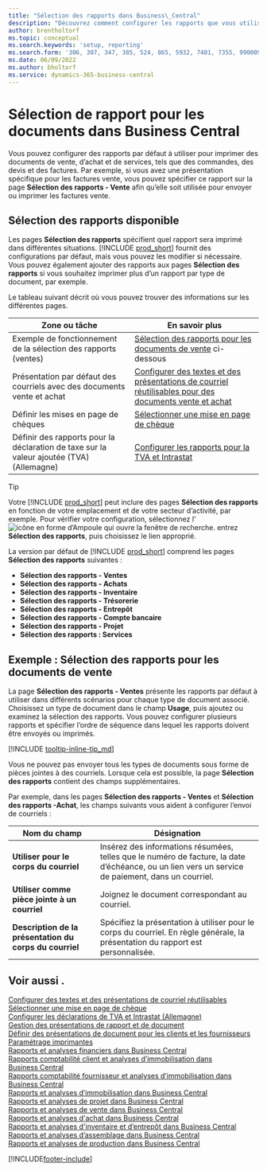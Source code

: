 ```yaml
---
title: "Sélection des rapports dans Business\_Central"
description: "Découvrez comment configurer les rapports que vous utilisez pour imprimer différents types de documents dans Business\_Central."
author: brentholtorf
ms.topic: conceptual
ms.search.keywords: 'setup, reporting'
ms.search.form: '306, 307, 347, 385, 524, 865, 5932, 7401, 7355, 99000917'
ms.date: 06/09/2022
ms.author: bholtorf
ms.service: dynamics-365-business-central
---
```

# <a name="report-selection-for-documents-in-business-central"></a>Sélection de rapport pour les documents dans Business Central

Vous pouvez configurer des rapports par défaut à utiliser pour imprimer des documents de vente, d’achat et de services, tels que des commandes, des devis et des factures. Par exemple, si vous avez une présentation spécifique pour les factures vente, vous pouvez spécifier ce rapport sur la page **Sélection des rapports - Vente** afin qu’elle soit utilisée pour envoyer ou imprimer les factures vente.  

## <a name="available-report-selections"></a>Sélection des rapports disponible

Les pages **Sélection des rapports** spécifient quel rapport sera imprimé dans différentes situations. [!INCLUDE [prod_short](includes/prod_short.md)] fournit des configurations par défaut, mais vous pouvez les modifier si nécessaire. Vous pouvez également ajouter des rapports aux pages **Sélection des rapports** si vous souhaitez imprimer plus d’un rapport par type de document, par exemple. 

Le tableau suivant décrit où vous pouvez trouver des informations sur les différentes pages.  

|Zone ou tâche  |En savoir plus|
|--------------|----------|
|Exemple de fonctionnement de la sélection des rapports (ventes)|[Sélection des rapports pour les documents de vente](#example-report-selection-for-sales-documents) ci-dessous|
|Présentation par défaut des courriels avec des documents vente et achat  |[Configurer des textes et des présentations de courriel réutilisables pour des documents vente et achat](admin-how-setup-email.md#set-up-reusable-email-texts-and-layouts) |
|Définir les mises en page de chèques     |[Sélectionner une mise en page de chèque](finance-how-define-check-layouts.md) |
|Définir des rapports pour la déclaration de taxe sur la valeur ajoutée (TVA) (Allemagne)|[Configurer les rapports pour la TVA et Intrastat](LocalFunctionality/Germany/how-to-set-up-reports-for-vat-and-intrastat.md) |

> [!TIP]
> Votre [!INCLUDE [prod_short](includes/prod_short.md)] peut inclure des pages **Sélection des rapports** en fonction de votre emplacement et de votre secteur d’activité, par exemple. Pour vérifier votre configuration, sélectionnez l’![icône en forme d’Ampoule qui ouvre la fenêtre de recherche.](media/ui-search/search_small.png "Dites-moi ce que vous voulez faire") entrez **Sélection des rapports**, puis choisissez le lien approprié.

La version par défaut de [!INCLUDE [prod_short](includes/prod_short.md)] comprend les pages **Sélection des rapports** suivantes :

* **Sélection des rapports - Ventes**  
* **Sélection des rapports - Achats**  
* **Sélection des rapports - Inventaire**  
* **Sélection des rapports - Trésorerie**  
* **Sélection des rapports - Entrepôt**  
* **Sélection des rapports - Compte bancaire**  
* **Sélection des rapports - Projet**  
* **Sélection des rapports : Services**

## <a name="example-report-selection-for-sales-documents"></a>Exemple : Sélection des rapports pour les documents de vente

La page **Sélection des rapports - Ventes** présente les rapports par défaut à utiliser dans différents scénarios pour chaque type de document associé. Choisissez un type de document dans le champ **Usage**, puis ajoutez ou examinez la sélection des rapports. Vous pouvez configurer plusieurs rapports et spécifier l’ordre de séquence dans lequel les rapports doivent être envoyés ou imprimés.  

[!INCLUDE [tooltip-inline-tip_md](includes/tooltip-inline-tip_md.md)]

Vous ne pouvez pas envoyer tous les types de documents sous forme de pièces jointes à des courriels. Lorsque cela est possible, la page **Sélection des rapports** contient des champs supplémentaires.  

Par exemple, dans les pages **Sélection des rapports - Ventes** et **Sélection des rapports -Achat**, les champs suivants vous aident à configurer l’envoi de courriels :

|Nom du champ |Désignation  |
|-----------|-------------|
|**Utiliser pour le corps du courriel**| Insérez des informations résumées, telles que le numéro de facture, la date d’échéance, ou un lien vers un service de paiement, dans un courriel.        |
|**Utiliser comme pièce jointe à un courriel**| Joignez le document correspondant au courriel.|
|**Description de la présentation du corps du courriel**|Spécifiez la présentation à utiliser pour le corps du courriel. En règle générale, la présentation du rapport est personnalisée. |

## <a name="see-also"></a>Voir aussi .

[Configurer des textes et des présentations de courriel réutilisables](admin-how-setup-email.md#set-up-reusable-email-texts-and-layouts)  
[Sélectionner une mise en page de chèque](finance-how-define-check-layouts.md)  
[Configurer les déclarations de TVA et Intrastat (Allemagne)](LocalFunctionality/Germany/how-to-set-up-reports-for-vat-and-intrastat.md)  
[Gestion des présentations de rapport et de document](ui-manage-report-layouts.md)  
[Définir des présentations de document pour les clients et les fournisseurs](ui-define-customer-vendor-document-layouts.md)  
[Paramétrage imprimantes](ui-specify-printer-selection-reports.md)  
[Rapports et analyses financiers dans Business Central](finance-reports.md)  
[Rapports comptabilité client et analyses d’immobilisation dans Business Central](receivables-reports.md)  
[Rapports comptabilité fournisseur et analyses d’immobilisation dans Business Central](payables-reports.md)  
[Rapports et analyses d’immobilisation dans Business Central](fa-reports.md)  
[Rapports et analyses de projet dans Business Central](project-reports.md)  
[Rapports et analyses de vente dans Business Central](sales-reports.md)  
[Rapports et analyses d'achat dans Business Central](purchase-reports.md)  
[Rapports et analyses d'inventaire et d’entrepôt dans Business Central](inventory-WMS-reports.md)  
[Rapports et analyses d’assemblage dans Business Central](assembly-reports.md)  
[Rapports et analyses de production dans Business Central](production-reports.md)  

[!INCLUDE[footer-include](includes/footer-banner.md)]
